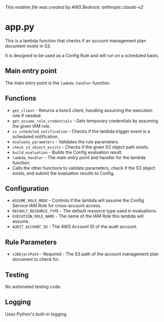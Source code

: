 *This readme file was created by AWS Bedrock: anthropic.claude-v2*

# app.py

This is a lambda function that checks if an account management plan document exists in S3.

It is designed to be used as a Config Rule and will run on a scheduled basis.

## Main entry point

The main entry point is the `lambda_handler` function.

## Functions

- `get_client` - Returns a boto3 client, handling assuming the execution role if needed.
- `get_assume_role_credentials` - Gets temporary credentials by assuming the given IAM role.
- `is_scheduled_notification` - Checks if the lambda trigger event is a scheduled notification. 
- `evaluate_parameters` - Validates the rule parameters.
- `check_s3_object_exists` - Checks if the given S3 object path exists. 
- `build_evaluation` - Builds the Config evaluation result.
- `lambda_handler` - The main entry point and handler for the lambda function.
- Calls the other functions to validate parameters, check if the S3 object exists, and submit the evaluation results to Config.

## Configuration

- `ASSUME_ROLE_MODE` - Controls if the lambda will assume the Config Service IAM Role for cross-account access.
- `DEFAULT_RESOURCE_TYPE` - The default resource type used in evaluations.
- `EXECUTION_ROLE_NAME` - The name of the IAM Role this lambda will assume.
- `AUDIT_ACCOUNT_ID` - The AWS Account ID of the audit account.

## Rule Parameters

- `s3ObjectPath` - Required - The S3 path of the account management plan document to check for.

## Testing

No automated testing code.

## Logging

Uses Python's built-in logging.
